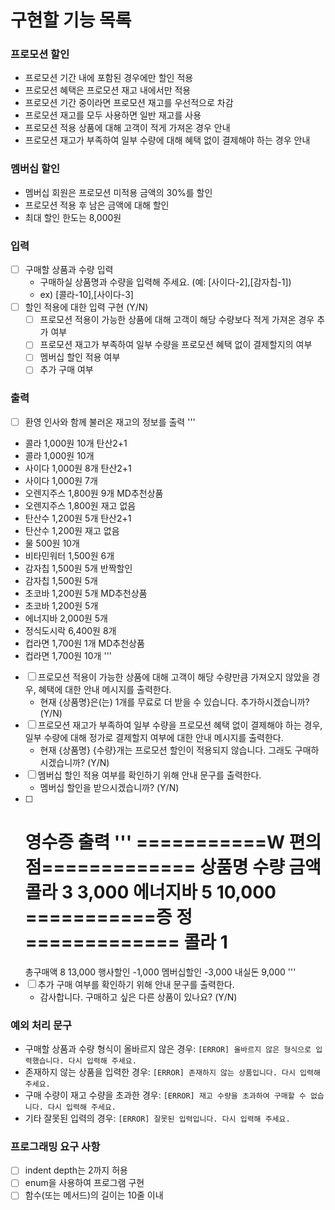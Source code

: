 # 구현할 기능 목록

### 프로모션 할인

- 프로모션 기간 내에 포함된 경우에만 할인 적용
- 프로모션 혜택은 프로모션 재고 내에서만 적용
- 프로모션 기간 중이라면 프로모션 재고를 우선적으로 차감
- 프로모션 재고를 모두 사용하면 일반 재고를 사용
- 프로모션 적용 상품에 대해 고객이 적게 가져온 경우 안내
- 프로모션 재고가 부족하여 일부 수량에 대해 혜택 없이 결제해야 하는 경우 안내

### 멤버십 할인

- 멤버십 회원은 프로모션 미적용 금액의 30%를 할인
- 프로모션 적용 후 남은 금액에 대해 할인
- 최대 할인 한도는 8,000원

### 입력

- [ ] 구매할 상품과 수량 입력
    - 구매하실 상품명과 수량을 입력해 주세요. (예: [사이다-2],[감자칩-1])
    - ex) [콜라-10],[사이다-3]
- [ ] 할인 적용에 대한 입력 구현 (Y/N)
    - [ ] 프로모션 적용이 가능한 상품에 대해 고객이 해당 수량보다 적게 가져온 경우 추가 여부
    - [ ] 프로모션 재고가 부족하여 일부 수량을 프로모션 혜택 없이 결제할지의 여부
    - [ ] 멤버십 할인 적용 여부
    - [ ] 추가 구매 여부

### 출력

- [ ] 환영 인사와 함께 불러온 재고의 정보를 출력
  '''
- 콜라 1,000원 10개 탄산2+1
- 콜라 1,000원 10개
- 사이다 1,000원 8개 탄산2+1
- 사이다 1,000원 7개
- 오렌지주스 1,800원 9개 MD추천상품
- 오렌지주스 1,800원 재고 없음
- 탄산수 1,200원 5개 탄산2+1
- 탄산수 1,200원 재고 없음
- 물 500원 10개
- 비타민워터 1,500원 6개
- 감자칩 1,500원 5개 반짝할인
- 감자칩 1,500원 5개
- 초코바 1,200원 5개 MD추천상품
- 초코바 1,200원 5개
- 에너지바 2,000원 5개
- 정식도시락 6,400원 8개
- 컵라면 1,700원 1개 MD추천상품
- 컵라면 1,700원 10개
  '''
- [ ] 프로모션 적용이 가능한 상품에 대해 고객이 해당 수량만큼 가져오지 않았을 경우, 혜택에 대한 안내 메시지를 출력한다.
    - 현재 {상품명}은(는) 1개를 무료로 더 받을 수 있습니다. 추가하시겠습니까? (Y/N)
- [ ] 프로모션 재고가 부족하여 일부 수량을 프로모션 혜택 없이 결제해야 하는 경우, 일부 수량에 대해 정가로 결제할지 여부에 대한 안내 메시지를 출력한다.
    - 현재 {상품명} {수량}개는 프로모션 할인이 적용되지 않습니다. 그래도 구매하시겠습니까? (Y/N)
- [ ] 멤버십 할인 적용 여부를 확인하기 위해 안내 문구를 출력한다.
    - 멤버십 할인을 받으시겠습니까? (Y/N)
- [ ] 영수증 출력
  '''
  ===========W 편의점=============
  상품명 수량 금액
  콜라 3 3,000
  에너지바 5 10,000
  ===========증 정=============
  콜라 1
  ==============================
  총구매액 8 13,000
  행사할인 -1,000
  멤버십할인 -3,000
  내실돈 9,000
  '''
- [ ] 추가 구매 여부를 확인하기 위해 안내 문구를 출력한다.
    - 감사합니다. 구매하고 싶은 다른 상품이 있나요? (Y/N)

### 예외 처리 문구

- 구매할 상품과 수량 형식이 올바르지 않은 경우: `[ERROR] 올바르지 않은 형식으로 입력했습니다. 다시 입력해 주세요.`
- 존재하지 않는 상품을 입력한 경우: `[ERROR] 존재하지 않는 상품입니다. 다시 입력해 주세요.`
- 구매 수량이 재고 수량을 초과한 경우: `[ERROR] 재고 수량을 초과하여 구매할 수 없습니다. 다시 입력해 주세요.`
- 기타 잘못된 입력의 경우: `[ERROR] 잘못된 입력입니다. 다시 입력해 주세요.`

### 프로그래밍 요구 사항

- [ ] indent depth는 2까지 허용
- [ ] enum을 사용하여 프로그램 구현
- [ ] 함수(또는 메서드)의 길이는 10줄 이내